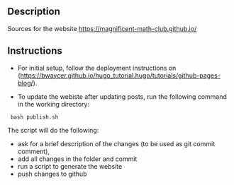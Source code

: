 ## Description

Sources for the website https://magnificent-math-club.github.io/

## Instructions

* For initial setup, follow the deployment instructions on (https://bwaycer.github.io/hugo_tutorial.hugo/tutorials/github-pages-blog/).

* To update the webiste after updating posts, run the following command in the working directory:
```
 bash publish.sh
```
The script will do the following:
* ask for a brief description of the changes (to be used as git commit comment),
* add all changes in the folder and commit
* run a script to generate the website
* push changes to github
